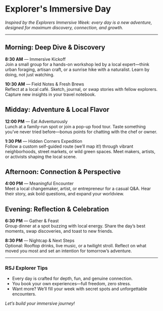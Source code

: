 # Explorer's Immersive Day

*Inspired by the Explorers Immersive Week: every day is a new adventure, designed for maximum discovery, connection, and growth.*

---

## Morning: Deep Dive & Discovery

**8:30 AM** — Immersive Kickoff  
Join a small group for a hands-on workshop led by a local expert—think urban foraging, artisan craft, or a sunrise hike with a naturalist. Learn by doing, not just watching.

**10:30 AM** — Field Notes & Fresh Brews  
Reflect at a local café. Sketch, journal, or swap stories with fellow explorers. Capture new insights in your travel notebook.

## Midday: Adventure & Local Flavor

**12:00 PM** — Eat Adventurously  
Lunch at a family-run spot or join a pop-up food tour. Taste something you’ve never tried before—bonus points for chatting with the chef or owner.

**1:30 PM** — Hidden Corners Expedition  
Follow a custom self-guided route (we’ll map it!) through vibrant neighborhoods, street markets, or wild green spaces. Meet makers, artists, or activists shaping the local scene.

## Afternoon: Connection & Perspective

**4:00 PM** — Meaningful Encounter  
Meet a local changemaker, artist, or entrepreneur for a casual Q&A. Hear their story, ask bold questions, and expand your worldview.

## Evening: Reflection & Celebration

**6:30 PM** — Gather & Feast  
Group dinner at a spot buzzing with local energy. Share the day’s best moments, swap discoveries, and toast to new friends.

**8:30 PM** — Nightcap & Next Steps  
Optional: Rooftop drinks, live music, or a twilight stroll. Reflect on what moved you most and set an intention for tomorrow’s adventure.

---

### RSJ Explorer Tips

- Every day is crafted for depth, fun, and genuine connection.
- You book your own experiences—full freedom, zero stress.
- Want more? We’ll fill your week with secret spots and unforgettable encounters.

*Let’s build your immersive journey!*
